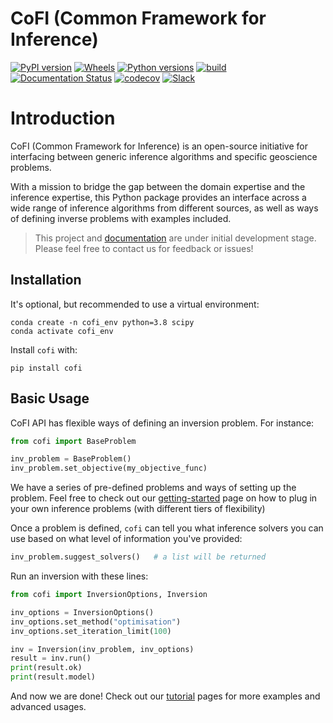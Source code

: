 # CoFI (Common Framework for Inference)

[![PyPI version](https://img.shields.io/pypi/v/cofi)](https://pypi.org/project/cofi/)
[![Wheels](https://img.shields.io/pypi/wheel/cofi)](https://pypi.org/project/cofi/)
[![Python versions](https://img.shields.io/pypi/pyversions/cofi)](https://pypi.org/project/cofi/)
[![build](https://github.com/inlab-geo/cofi/actions/workflows/build_wheels.yml/badge.svg?branch=main)](https://github.com/inlab-geo/cofi/actions/workflows/build_wheels.yml)
[![Documentation Status](https://readthedocs.org/projects/cofi/badge/?version=latest)](https://cofi.readthedocs.io/en/latest/?badge=latest)
[![codecov](https://codecov.io/gh/inlab-geo/cofi/branch/main/graph/badge.svg?token=T8R9VKM4D7)](https://codecov.io/gh/inlab-geo/cofi)
[![Slack](https://img.shields.io/badge/Slack-inlab-4A154B?logo=slack)](https://inlab-geo.slack.com)


# Introduction

CoFI (Common Framework for Inference) is an open-source initiative for interfacing between generic inference algorithms and specific geoscience problems.

With a mission to bridge the gap between the domain expertise and the inference expertise, this Python package provides an interface across a wide range of inference algorithms from different sources, as well as ways of defining inverse problems with examples included.

> This project and [documentation](https://cofi.readthedocs.io/en/latest/) are under initial development stage. Please feel free to contact us for feedback or issues!

## Installation

It's optional, but recommended to use a virtual environment:

```console
conda create -n cofi_env python=3.8 scipy
conda activate cofi_env
```

Install `cofi` with:

```console
pip install cofi
```

## Basic Usage

CoFI API has flexible ways of defining an inversion problem. For instance:

```python
from cofi import BaseProblem

inv_problem = BaseProblem()
inv_problem.set_objective(my_objective_func)
```

We have a series of pre-defined problems and ways of setting up the problem. Feel free to check out
our [getting-started](https://cofi.readthedocs.io/en/latest/getting-started.html) page on how to
plug in your own inference problems (with different tiers of flexibility)

Once a problem is defined, `cofi` can tell you what inference solvers you can use based on what level of
information you've provided:

```python
inv_problem.suggest_solvers()   # a list will be returned
```

Run an inversion with these lines:

```python
from cofi import InversionOptions, Inversion

inv_options = InversionOptions()
inv_options.set_method("optimisation")
inv_options.set_iteration_limit(100)

inv = Inversion(inv_problem, inv_options)
result = inv.run()
print(result.ok)
print(result.model)
```

And now we are done! Check out our [tutorial](https://cofi.readthedocs.io/en/latest/notebooks/index.html) pages for more examples and advanced usages.

